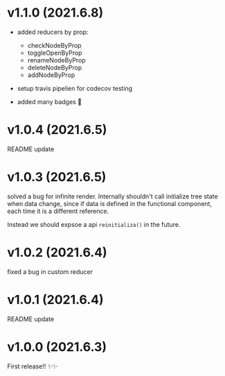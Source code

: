 # v1.1.0 (2021.6.8)
- added reducers by prop:
  - checkNodeByProp
  - toggleOpenByProp
  - renameNodeByProp
  - deleteNodeByProp
  - addNodeByProp

- setup travis pipelien for codecov testing
- added many badges 🤩
# v1.0.4 (2021.6.5)
README update

# v1.0.3 (2021.6.5)
solved a bug for infinite render. Internally shouldn't call initialize tree state when data change, since if data is defined in the functional component, each time it is a different reference.

Instead we should expsoe a api `reinitializa()` in the future.

# v1.0.2 (2021.6.4)
fixed a bug in custom reducer
# v1.0.1 (2021.6.4)
README update
# v1.0.0 (2021.6.3)
First release!! ✨✨

